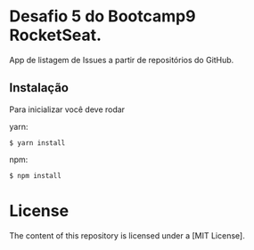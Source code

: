 # Desafio 5 do Bootcamp9 RocketSeat.

App de listagem de Issues a partir de repositórios do GitHub.

## Instalação

Para inicializar você deve rodar

yarn:

    $ yarn install


npm:

    $ npm install




# License

The content of this repository is licensed under a [MIT License].

